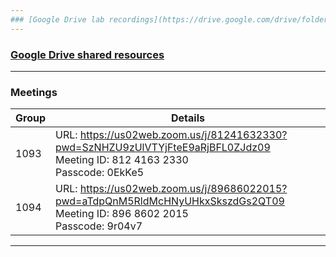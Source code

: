 ```yaml
---
### [Google Drive lab recordings](https://drive.google.com/drive/folders/1zwnfYLS_9492s7pc29W67c2HsqZ-GX-W?usp=sharing)
---
```

### [Google Drive shared resources](https://drive.google.com/drive/u/1/folders/1OHCTb9g0e-TXQkPKdRpWZGbfmBxWqQ02)
---
### Meetings

| Group | Details |
| ----------- | ----------- |
| 1093 | URL: https://us02web.zoom.us/j/81241632330?pwd=SzNHZU9zUlVTYjFteE9aRjBFL0ZJdz09 <br>Meeting ID: 812 4163 2330 <br>Passcode: 0EkKe5 |
| 1094 | URL: https://us02web.zoom.us/j/89686022015?pwd=aTdpQnM5RldMcHNyUHkxSkszdGs2QT09 <br>Meeting ID: 896 8602 2015 <br>Passcode: 9r04v7 |

---
